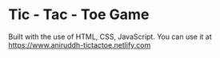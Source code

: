 # Tic - Tac - Toe Game

Built with the use of HTML, CSS, JavaScript. You can use it at https://www.aniruddh-tictactoe.netlify.com
